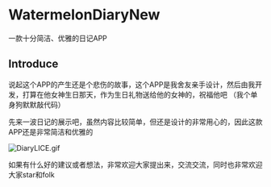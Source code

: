 # WatermelonDiaryNew
一款十分简洁、优雅的日记APP
## Introduce

说起这个APP的产生还是个悲伤的故事，这个APP是我舍友亲手设计，然后由我开发，打算在他女神生日那天，作为生日礼物送给他的女神的，祝福他吧 （我个单身狗默默敲代码）

先来一波日记的展示吧，虽然内容比较简单，但还是设计的非常用心的，因此这款APP还是非常简洁和优雅的

![DiaryLICE.gif](http://upload-images.jianshu.io/upload_images/4334738-2844d5478c509396.gif?imageMogr2/auto-orient/strip)

如果有什么好的建议或者想法，非常欢迎大家提出来，交流交流，同时也非常欢迎大家star和folk
